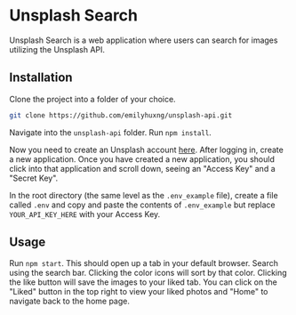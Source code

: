 # Unsplash Search

Unsplash Search is a web application where users can search for images utilizing the Unsplash API.

## Installation

Clone the project into a folder of your choice.

```bash
git clone https://github.com/emilyhuxng/unsplash-api.git
```

Navigate into the `unsplash-api` folder.
Run `npm install`.

Now you need to create an Unsplash account [here](https://unsplash.com/developers). After logging in, create a new application. Once you have created a new application, you should click into that application and scroll down, seeing an "Access Key" and a "Secret Key".

In the root directory (the same level as the `.env_example` file), create a file called `.env` and copy and paste the contents of `.env_example` but replace `YOUR_API_KEY_HERE` with your Access Key.

## Usage

Run `npm start`. This should open up a tab in your default browser. Search using the search bar. Clicking the color icons will sort by that color. Clicking the like button will save the images to your liked tab. You can click on the "Liked" button in the top right to view your liked photos and "Home" to navigate back to the home page.
